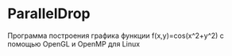 ParallelDrop
============

Программа построения графика функции f(x,y)=cos(x^2+y^2) с помощью OpenGL и OpenMP для Linux